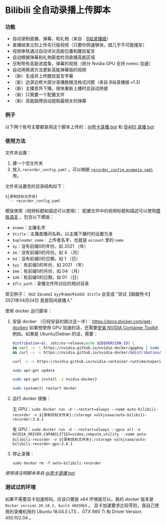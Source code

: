 Bilibili 全自动录播上传脚本
======

### 功能

* 自动录制直播，弹幕，和礼物（来自：[B站录播姬](https://github.com/Bililive/BililiveRecorder)）
* 直播结束立刻上传先行版视频（只要你网速够快，就几乎不可能撞车）
* 视频审核通过自动评论高能位置和醒目留言
* 自动根据弹幕和礼物密度检测直播高能区域
* 压制带有高能进度条，弹幕的视频（部分 Nvidia GPU 支持 nvenc 加速）
* 自动用换源方法更新高能弹幕版的视频
* （新）生成并上传醒目留言字幕
* （新）边录边修大部分录播数据流格式问题（来自 B站录播姬 v1.3)
* （新）主播意外下播，很快重新上播时会自动拼接
* （新）只需要一个配置文件
* （新）高能路牌自动提取最相关的弹幕

### 例子

以下两个账号主要都是用这个脚本上传的：[@熊卡录播 bot](https://space.bilibili.com/1576916333) 和 [@460 录播 bot](https://space.bilibili.com/75980004)

### 使用方法

文件夹设置：
1. 建一个空文件夹
2. 放入 `recorder_config.yaml` ，可以根据 [`recorder_config.example.yaml`](https://github.com/valkjsaaa/auto-bilibili-recorder/blob/master/example_dir/recorder_config.example.yaml) 改。


文件夹设置完的目录结构如下：
```
${录制目标文件夹}
 `-- recorder_config.yaml
```

模版使用（视频标题和描述可以使用）：
配置文件中的视频标题和描述可以使用[模版语言](https://docs.python.org/3/library/string.html#template-strings) 。包含以下模版：
* `$name`：主播名字
* `$title`：主播直播间名称，以主播下播时的设置为准
* `$uploader_name`：上传者名字，也就是 `account` 里的 `name`
* `$y`：没有前缀0的年份，如 2021 （年）
* `$m`：没有前缀0的月份，如 4 （月）
* `$d`：没有前缀0的日期，如 1 （日）
* `$yy`：有前缀0的年份，如 2021 （年）
* `$mm`：有前缀0的月份，如 04 （月）
* `$dd`：有前缀0的日期，如 01 （日）
* `$flv_path`：录播文件所对应的相对目录

常见例子：
  `测试【$name】$yy年$mm月$dd日 $title` 会变成 "测试【碳酸熊卡】2021年04月24日 竟是阳间直播人"

使用 docker 运行脚本：

1. 安装 docker （已经安装的跳过这一步）：https://docs.docker.com/get-docker/
   如果想使用 GPU 加速的话，还需要[安装 NVIDIA Container Toolkit](https://docs.nvidia.com/datacenter/cloud-native/container-toolkit/install-guide.html#setting-up-nvidia-container-toolkit)
   例如，如果是 Ubuntu/Debian 的话，需要：
   ```bash
   distribution=$(. /etc/os-release;echo $ID$VERSION_ID) \
   && curl -s -L https://nvidia.github.io/nvidia-docker/gpgkey | sudo apt-key add - \
   && curl -s -L https://nvidia.github.io/nvidia-docker/$distribution/nvidia-docker.list | sudo tee /etc/apt/sources.list.d/nvidia-docker.list
   
   curl -s -L https://nvidia.github.io/nvidia-container-runtime/experimental/$distribution/nvidia-container-runtime.list | sudo tee /etc/apt/sources.list.d/nvidia-container-runtime.list
   
   sudo apt-get update
   
   sudo apt-get install -y nvidia-docker2
   
   sudo systemctl restart docker
   ```
   
2. 运行 docker 镜像：

   无 GPU：`sudo docker run -d --restart=always --name auto-bilibili-recorder -v ${录制目标文件夹}:/storage valkjsaaa/auto-bilibili-recorder:3.8.1`

   有 GPU：`sudo docker run -d --restart=always --gpus all -e NVIDIA_DRIVER_CAPABILITIES=video,compute,utility --name auto-bilibili-recorder -v ${录制目标文件夹}:/storage valkjsaaa/auto-bilibili-recorder-gpu:3.8.1`

3. 停止录播：

   `sudo docker rm -f auto-bilibili-recorder`


*使用请注明脚本来自 [@熊卡录播 bot](https://space.bilibili.com/1576916333)*
   

### 测试过的环境

如果不需要显卡加速转码，应该只要是 x64 环境就可以。我的 docker 版本是 `Docker version 20.10.3, build 48d30b5` 。
显卡加速要求比较苛刻，我自己使用的录播机用的 Ubuntu 18.04.5 LTS 、GTX 980 Ti 和 Driver Version: 450.102.04 。
